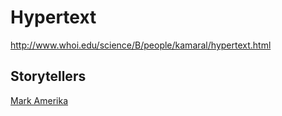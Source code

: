 # Hypertext

http://www.whoi.edu/science/B/people/kamaral/hypertext.html

## Storytellers
[Mark Amerika](http://www.altx.com/amerika.online/)